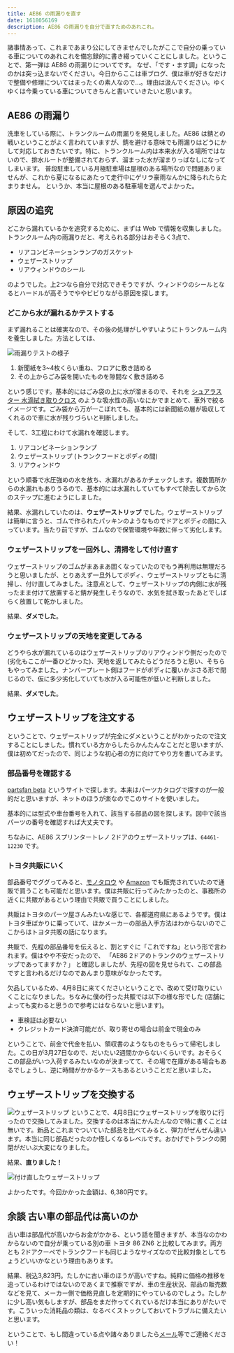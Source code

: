 ```yaml
---
title: AE86 の雨漏りを直す
date: 1618056169
description: AE86 の雨漏りを自分で直すためのあれこれ。
---
```

諸事情あって、これまであまり公にしてきませんでしたがここで自分の乗っている車についてのあれこれを備忘録的に書き綴っていくことにしました。ということで、第一弾は AE86 の雨漏りについてです。
なぜ、「です・ます調」になったのかは突っ込まないでください。今日からここは車ブログ、僕は車が好きなだけで整備や修理についてはまったくの素人なので...。理由は汲んでください。ゆくゆくは今乗っている車についてきちんと書いていきたいと思います。

## AE86 の雨漏り
洗車をしている際に、トランクルームの雨漏りを発見しました。AE86 は錆との戦いということがよく言われていますが、錆を避ける意味でも雨漏りはどうにかして対応しておきたいです。特に、トランクルーム内は本来水が入る場所ではないので、排水ルートが整備されておらず、溜まった水が溜まりっぱなしになってしまいます。
普段駐車している月極駐車場は屋根のある場所なので問題ありませんが、これから夏になるにあたって走行中にゲリラ豪雨なんかに降られたらたまりません。
というか、本当に屋根のある駐車場を選んでよかった。

## 原因の追究
どこから漏れているかを追究するために、まずは Web で情報を収集しました。トランクルーム内の雨漏りだと、考えられる部分はおそらく3点で、

* リアコンビネーションランプのガスケット
* ウェザーストリップ
* リアウィンドウのシール

のようでした。上2つなら自分で対応できそうですが、ウィンドウのシールとなるとハードルが高そうでややビビりながら原因を探します。

### どこから水が漏れるかテストする
まず漏れることは確実なので、その後の処理がしやすいようにトランクルーム内を養生しました。方法としては、

![雨漏りテストの様子](/2021-04-10/1.jpg)

1. 新聞紙を3~4枚くらい重ね、フロアに敷き詰める
2. その上からごみ袋を開いたものを隙間なく敷き詰める

という感じです。基本的にはごみ袋の上に水が溜まるので、それを [シュアラスター 水滴拭き取りクロス](https://amzn.to/3dUZLSM) のような吸水性の高いなにかでまとめて、車外で絞るイメージです。ごみ袋から万が一こぼれても、基本的には新聞紙の層が吸収してくれるので車に水が残りづらいと判断しました。

そして、3工程にわけて水漏れを確認します。

1. リアコンビネーションランプ
2. ウェザーストリップ (トランクフードとボディの間)
3. リアウィンドウ

という順番で水圧強めの水を放ち、水漏れがあるかチェックします。複数箇所からの水漏れもありうるので、基本的には水漏れしていてもすべて除去してから次のステップに進むようにしました。

結果、水漏れしていたのは、__ウェザーストリップ__ でした。ウェザーストリップは簡単に言うと、ゴムで作られたパッキンのようなものでドアとボディの間に入っています。当たり前ですが、ゴムなので保管環境や年数に伴って劣化します。

### ウェザーストリップを一回外し、清掃をして付け直す
ウェザーストリップのゴムがまあまあ固くなっていたのでもう再利用は無理だろうと思いましたが、とりあえず一旦外してボディ、ウェザーストリップともに清掃し、付け直してみました。注意点として、ウェザーストリップの内側に水が残ったまま付けて放置すると錆が発生しそうなので、水気を拭き取ったあとでしばらく放置して乾かしました。

結果、__ダメでした__。

### ウェザーストリップの天地を変更してみる
どうやら水が漏れているのはウェザーストリップのリアウィンドウ側だったので (劣化もここが一番ひどかった)、天地を返してみたらどうだろうと思い、そちらもやってみました。ナンバープレート側はフードがボディに覆いかぶさる形で閉じるので、仮に多少劣化していても水が入る可能性が低いと判断しました。

結果、__ダメでした__。

## ウェザーストリップを注文する
ということで、ウェザーストリップが完全にダメということがわかったので注文することにしました。慣れている方からしたらかんたんなことだと思いますが、僕は初めてだったので、同じような初心者の方に向けてやり方を書いてみます。

### 部品番号を確認する
[partsfan beta](https://partsfan.com/) というサイトで探します。本来はパーツカタログで探すのが一般的だと思いますが、ネットのほうが楽なのでこのサイトを使いました。

基本的には型式や車台番号を入れて、該当する部品の図を探します。図中で該当パーツの番号を確認すれば大丈夫です。

ちなみに、AE86 スプリンタートレノ 2ドアのウェザーストリップは、`64461-12230` です。

### トヨタ共販にいく
部品番号でググってみると、[モノタロウ](https://www.monotaro.com/p/7870/2767/) や [Amazon](https://amzn.to/2RsQaeF) でも販売されていたので通販で買うことも可能だと思います。僕は共販に行ってみたかったのと、事務所の近くに共販があるという理由で共販で買うことにしました。

共販はトヨタのパーツ屋さんみたいな感じで、各都道府県にあるようです。僕はトヨタ車ばかりに乗っていて、ほかメーカーの部品入手方法はわからないのでここからはトヨタ共販の話になります。

共販で、先程の部品番号を伝えると、割とすぐに「これですね」という形で言われます。僕はやや不安だったので、
「AE86 2ドアのトランクのウェザーストリップであってますか？」
と確認しましたが、先程の図を見せられて、この部品ですと言われるだけなのであんまり意味がなかったです。

欠品しているため、4月8日に来てくださいということで、改めて受け取りにいくことになりました。ちなみに僕の行った共販では以下の様な形でした (店舗によっても変わると思うので参考にはならないと思います)。

- 車検証は必要ない
- クレジットカード決済可能だが、取り寄せの場合は前金で現金のみ

ということで、前金で代金を払い、領収書のようなものをもらって帰宅しました。この日が3月27日なので、だいたい2週間かからないくらいです。おそらくこの部品がいつ入荷するみたいなのが決まってて、その場で在庫がある場合もあるでしょうし、逆に時間がかかるケースもあるということだと思いました。

## ウェザーストリップを交換する
![ウェザーストリップ](/2021-04-10/2.jpg)
ということで、4月8日にウェザーストリップを取りに行ったので交換してみました。交換するのは本当にかんたんなので特に書くことは無いです。新品とこれまでついていた部品を比べてみると、弾力がぜんぜん違います。本当に同じ部品だったのか怪しくなるレベルです。おかげでトランクの開閉がだいぶ大変になりました。

結果、__直りました！__

![付け直したウェザーストリップ](/2021-04-10/3.jpg)

よかったです。今回かかった金額は、6,380円です。

## 余談 古い車の部品代は高いのか
古い車は部品代が高いからお金がかかる、という話を聞きますが、本当なのかわからないので自分が乗っている別の車 トヨタ 86 ZN6 と比較してみます。両方とも 2ドアクーペでトランクフードも同じようなサイズなので比較対象としてちょうどいいかなという理由もあります。

結果、税込3,823円。たしかに古い車のほうが高いですね。純粋に価格の推移を追っているわけではないのであくまで推察ですが、車の生産状況、部品の販売数などを見て、メーカー側で価格見直しを定期的にやっているのでしょう。たしかに少し高い気もしますが、部品をまだ作ってくれているだけ本当にありがたいです。こういった消耗品の類は、なるべくストックしておいてトラブルに備えたいと思います。

ということで、もし間違っている点や諸々ありましたら[メール](mailto:me@qry.mx)等でご連絡ください！